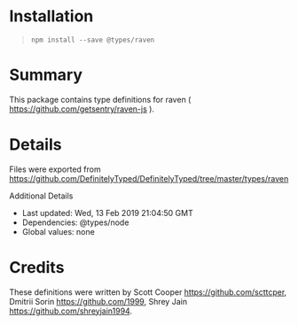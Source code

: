# Installation
> `npm install --save @types/raven`

# Summary
This package contains type definitions for raven ( https://github.com/getsentry/raven-js ).

# Details
Files were exported from https://github.com/DefinitelyTyped/DefinitelyTyped/tree/master/types/raven

Additional Details
 * Last updated: Wed, 13 Feb 2019 21:04:50 GMT
 * Dependencies: @types/node
 * Global values: none

# Credits
These definitions were written by Scott Cooper <https://github.com/scttcper>, Dmitrii Sorin <https://github.com/1999>, Shrey Jain <https://github.com/shreyjain1994>.
